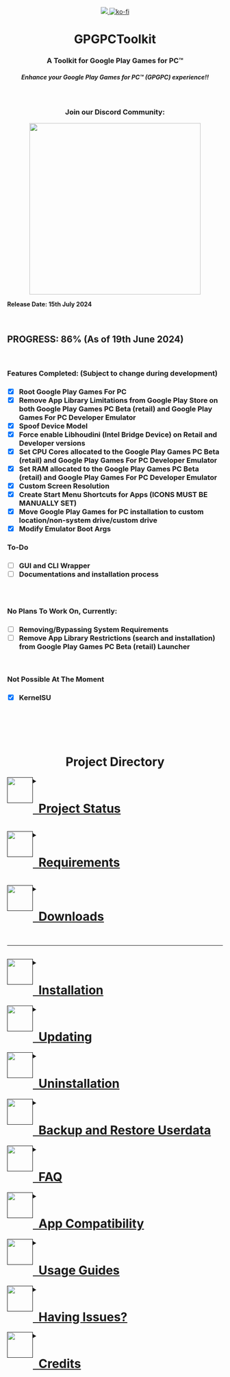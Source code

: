 <div align="center">
<a href="https://github.com/MustardChef/MagiskOnGPGFP#downloads"><img src="https://img.shields.io/github/downloads/MustardChef/MagiskOnGPGFP/total?label=Total%20Downloads&amp;style=for-the-badge"/> <a href="https://ko-fi.com/N4N0K08AC"><img alt="ko-fi" src="https://ko-fi.com/img/githubbutton_sm.svg"/></a>
<h1><b>GPGPCToolkit<b></h1>
<h3> A Toolkit for Google Play Games for PC™ </h3>  
<h5>Enhance your Google Play Games for PC™ (GPGPC) experience!!</h5>


<br/>

</div>


<div align="center">
<h3> Join our Discord Community: </h3>
<a href="https://discord.gg/UYPSypWA8M"><img align="centre" src="https://invidget.switchblade.xyz/UYPSypWA8M" style="width: 400px;"/></a>
</div>

Release Date: 15th July 2024

<br/>

<h2>PROGRESS: 86% (As of 19th June 2024)</h2>

<br/>

<h3>Features Completed: (Subject to change during development)</h3>

<h3>
   
- [X] Root Google Play Games For PC
- [X] Remove App Library Limitations from Google Play Store on both Google Play Games PC Beta (retail) and Google Play Games For PC Developer Emulator
- [X] Spoof Device Model
- [X] Force enable Libhoudini (Intel Bridge Device) on Retail and Developer versions
- [X] Set CPU Cores allocated to the Google Play Games PC Beta (retail) and Google Play Games For PC Developer Emulator
- [X] Set RAM allocated to the Google Play Games PC Beta (retail) and Google Play Games For PC Developer Emulator
- [X] Custom Screen Resolution
- [X] Create Start Menu Shortcuts for Apps (ICONS MUST BE MANUALLY SET)
- [X] Move Google Play Games for PC installation to custom location/non-system drive/custom drive
- [X] Modify Emulator Boot Args

</h3>

<h3>To-Do</h3>

<h3>

- [ ] GUI and CLI Wrapper
- [ ] Documentations and installation process

<h3/>
   
<br/>

<h3>No Plans To Work On, Currently:</h3>

<h3>
   
- [ ] Removing/Bypassing System Requirements
- [ ] Remove App Library Restrictions (search and installation) from Google Play Games PC Beta (retail) Launcher

</h3>

<br/>

<h3>Not Possible At The Moment</h3>

<h3> 

- [X] KernelSU

</h3>


<br/><br/><br/><br/>



<div align="center">
<h1>Project Directory</h1>
</div>

<details>
<summary><a href=""><img height="60" src="https://img.icons8.com/3d-fluency/94/ok.png" style="float: left;" width="60"/><h1><a href="">   Project Status</a></h1></a></summary>
</details>

<br/>

<details>
<summary><a href=""><img height="60" src="https://img.icons8.com/fluency/48/system-information.png" style="float: left;" width="60"/><h1><a href="">   Requirements</a></h1></a></summary>
</details> 

<br/>

<details>
<summary><a href=""><img height="60" src="https://img.icons8.com/3d-fluency/94/downloads-folder.png" style="float: left;" width="60"/><h1><a href="">   Downloads</a></h1></a></summary>
</details> 


---

<br/>

<details>
<summary><a href=""><img height="60" src="https://img.icons8.com/color/96/null/software-installer.png" style="float: left;" width="60"/><h1><a href="">   Installation</a></h1></a></summary>
</details> 


<details>
<summary><a href=""><img height="60" src="https://img.icons8.com/external-flaticons-flat-flat-icons/64/null/external-updating-tools-and-material-ecommerce-flaticons-flat-flat-icons.png" style="float: left;" width="60"/><h1><a href="">   Updating</a></h1></a></summary>
</details>   

<details>
<summary><a href=""><img height="60" src="https://img.icons8.com/color/96/null/uninstall-programs.png" style="float: left;" width="60"/><h1><a href="">   Uninstallation</a></h1></a></summary>
</details>
   
<details>
<summary><a href=""><img height="60" src="https://img.icons8.com/fluency/96/cloud-backup-restore.png" style="float: left;" width="60"/><h1><a href="">   Backup and Restore Userdata</a></h1></a></summary>
</details>
        
<details>
<summary><a href=""><img height="60" src="https://img.icons8.com/3d-fluency/94/null/help.png" style="float: left;" width="60"/><h1><a href="">   FAQ</a></h1></a></summary>
</details>

<details>
<summary><a href=""><img height="60" src="https://img.icons8.com/external-flaticons-lineal-color-flat-icons/64/external-compatibility-relationship-flaticons-lineal-color-flat-icons-2.png" style="float: left;" width="60"/><h1><a href="">   App Compatibility</a></h1></a></summary>
</details>

<details>
<summary><a href=""><img height="60" src="https://img.icons8.com/external-xnimrodx-lineal-color-xnimrodx/96/null/external-guide-education-xnimrodx-lineal-color-xnimrodx.png" style="float: left;" width="60"/><h1><a href="">   Usage Guides</a></h1></a></summary>
</details>

<details>
<summary><a href=""><img height="60" src="https://img.icons8.com/fluency/96/request-service.png" style="float: left;" width="60"/><h1><a href="">   Having Issues?</a></h1></a></summary>
</details>       
      
<details>
<summary><a href=""><img height="60" src="https://img.icons8.com/external-flaticons-lineal-color-flat-icons/64/null/external-credits-movie-theater-flaticons-lineal-color-flat-icons.png" style="float: left;" width="60"/><h1><a href="">   Credits</a></h1></a></summary>
</details>
